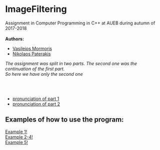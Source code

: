# ImageFiltering
Assignment in Computer Programming in C++ at AUEB during autumn of 2017-2018
<br><br>
__Authors:__<br>

   * [Vasileios Mormoris](https://github.com/VMormoris)<br>
   * [Nikolaos Paterakis](https://github.com/PaterakisNikos)<br>


*The assignment was split in two parts. The second one was the continuation of the first part.<br>So here we have only the second one*

<br><br>

  * [pronunciation of part 1]()<br>
  * [pronunciation of part 2]()<br>
## Examples of how to use the program:

  [Example 1!](images/filter_ex1.png)
  <br>
  [Example 2-4!](images/filter_ex2-4.png)
  <br>
  [Example 5!](images/filter_ex5.png)
